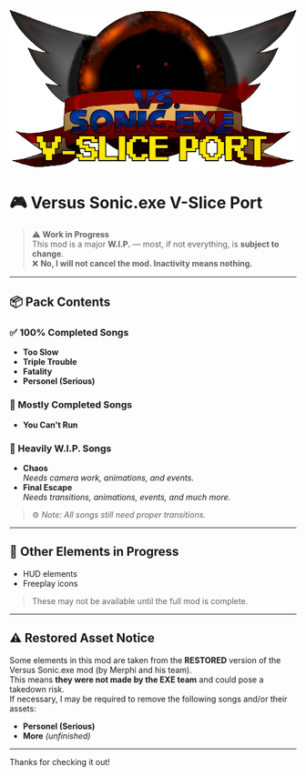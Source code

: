 ![Oops! Image didn't load! (Insert EXE logo)](dump/exeV.png)

# 🎮 Versus Sonic.exe V-Slice Port

> ⚠️ **Work in Progress**  
> This mod is a major **W.I.P.** — most, if not everything, is **subject to change**.  
> ❌ **No, I will not cancel the mod. Inactivity means nothing.**

---

## 📦 Pack Contents

### ✅ 100% Completed Songs
- **Too Slow**
- **Triple Trouble**
- **Fatality**
- **Personel (Serious)**

### 🔧 Mostly Completed Songs
- **You Can't Run**

### 🚧 Heavily W.I.P. Songs
- **Chaos**  
  _Needs camera work, animations, and events._
- **Final Escape**  
  _Needs transitions, animations, events, and much more._

> ⚙️ _Note: All songs still need proper transitions._

---

## 🧩 Other Elements in Progress

- HUD elements  
- Freeplay icons  

> These may not be available until the full mod is complete.

---

## ⚠️ Restored Asset Notice

Some elements in this mod are taken from the **RESTORED** version of the Versus Sonic.exe mod (by Merphi and his team).  
This means **they were not made by the EXE team** and could pose a takedown risk.  
If necessary, I may be required to remove the following songs and/or their assets:

- **Personel (Serious)**
- **More** _(unfinished)_

---

Thanks for checking it out!
